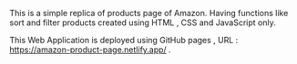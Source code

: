 This is a simple replica of products page of Amazon. Having functions like sort and filter products created using HTML , CSS and JavaScript only.


This Web Application is deployed using GitHub pages ,  URL : https://amazon-product-page.netlify.app/ .
